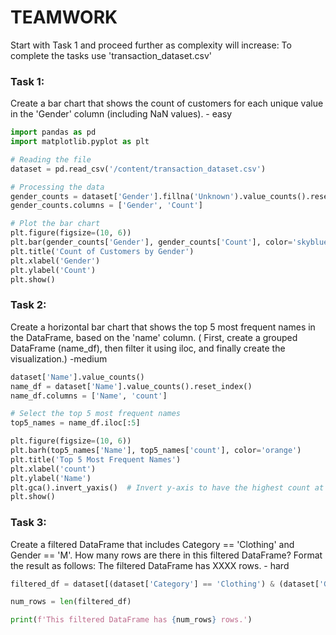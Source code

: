 # TEAMWORK #
Start with Task 1 and proceed further as complexity will increase: To complete the tasks use 'transaction_dataset.csv' 
### Task 1: ###
Create a bar chart that shows the count of customers for each unique value in the 'Gender' column (including NaN values). - easy 

```python
import pandas as pd
import matplotlib.pyplot as plt

# Reading the file
dataset = pd.read_csv('/content/transaction_dataset.csv')

# Processing the data
gender_counts = dataset['Gender'].fillna('Unknown').value_counts().reset_index()
gender_counts.columns = ['Gender', 'Count']

# Plot the bar chart
plt.figure(figsize=(10, 6))
plt.bar(gender_counts['Gender'], gender_counts['Count'], color='skyblue')
plt.title('Count of Customers by Gender')
plt.xlabel('Gender')
plt.ylabel('Count')
plt.show()
```

### Task 2: ###
Create a horizontal bar chart that shows the top 5 most frequent names in the DataFrame, based on the 'name' column. (
First, create a grouped DataFrame (name_df), then filter it using iloc, and finally create the visualization.) -medium 

```python
dataset['Name'].value_counts()
name_df = dataset['Name'].value_counts().reset_index()
name_df.columns = ['Name', 'count']

# Select the top 5 most frequent names
top5_names = name_df.iloc[:5]

plt.figure(figsize=(10, 6))
plt.barh(top5_names['Name'], top5_names['count'], color='orange')
plt.title('Top 5 Most Frequent Names')
plt.xlabel('count')
plt.ylabel('Name')
plt.gca().invert_yaxis()  # Invert y-axis to have the highest count at the top
plt.show()
```

### Task 3: ###
Create a filtered DataFrame that includes Category == 'Clothing' and Gender == 'M'. How many rows are there in this filtered DataFrame? 
Format the result as follows: The filtered DataFrame has XXXX rows. - hard

```python
filtered_df = dataset[(dataset['Category'] == 'Clothing') & (dataset['Gender'] == 'M')]

num_rows = len(filtered_df)

print(f'This filtered DataFrame has {num_rows} rows.')
```

